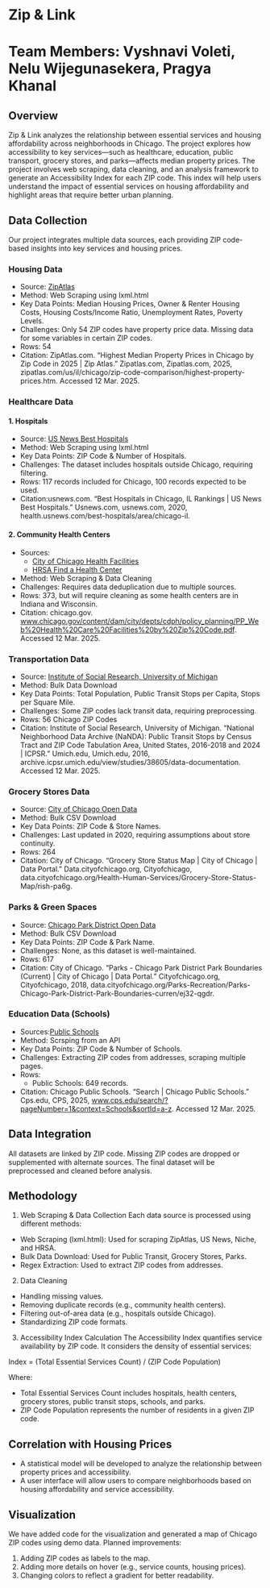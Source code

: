 # Zip & Link

# Team Members: Vyshnavi Voleti, Nelu Wijegunasekera, Pragya Khanal

## Overview
Zip & Link analyzes the relationship between essential services and housing affordability across neighborhoods in Chicago. The project explores how accessibility to key services—such as healthcare, education, public transport, grocery stores, and parks—affects median property prices. The project involves web scraping, data cleaning, and an analysis framework to generate an Accessibility Index for each ZIP code. This index will help users understand the impact of essential services on housing affordability and highlight areas that require better urban planning.


## Data Collection
Our project integrates multiple data sources, each providing ZIP code-based insights into key services and housing prices.

### Housing Data
- Source: [ZipAtlas](https://zipatlas.com/us/il/chicago/zip-code-comparison/highest-property-prices.htm)
- Method: Web Scraping using lxml.html
- Key Data Points: Median Housing Prices, Owner & Renter Housing Costs, Housing Costs/Income Ratio, Unemployment Rates, Poverty Levels.
- Challenges: Only 54 ZIP codes have property price data. Missing data for some variables in certain ZIP codes.
- Rows: 54
- Citation: ZipAtlas.com. “Highest Median Property Prices in Chicago by Zip Code in 2025 | Zip Atlas.” Zipatlas.com, Zipatlas.com, 2025, zipatlas.com/us/il/chicago/zip-code-comparison/highest-property-prices.htm. Accessed 12 Mar. 2025.

### Healthcare Data
#### 1. Hospitals
- Source: [US News Best Hospitals](https://health.usnews.com/best-hospitals/area/chicago-il)
- Method: Web Scraping using lxml.html
- Key Data Points: ZIP Code & Number of Hospitals.
- Challenges: The dataset includes hospitals outside Chicago, requiring filtering.
- Rows: 117 records included for Chicago, 100 records expected to be used.
- Citation:usnews.com. “Best Hospitals in Chicago, IL Rankings | US News Best Hospitals.” Usnews.com, usnews.com, 2020, health.usnews.com/best-hospitals/area/chicago-il.

#### 2. Community Health Centers
- Sources: 
  - [City of Chicago Health Facilities](https://www.chicago.gov/content/dam/city/depts/cdph/policy_planning/PP_Web%20Health%20Care%20Facilities%20by%20Zip%20Code.pdf)
  - [HRSA Find a Health Center](https://findahealthcenter.hrsa.gov/?zip=Chicago%252C%2BIL%252C%2BUSA&radius=5&incrementalsearch=true)
- Method: Web Scraping & Data Cleaning
- Challenges: Requires data deduplication due to multiple sources.
- Rows: 373, but will require cleaning as some health centers are in Indiana and Wisconsin.
- Citation: chicago.gov. www.chicago.gov/content/dam/city/depts/cdph/policy_planning/PP_Web%20Health%20Care%20Facilities%20by%20Zip%20Code.pdf. Accessed 12 Mar. 2025.

### Transportation Data
- Source: [Institute of Social Research, University of Michigan](https://archive.icpsr.umich.edu/view/studies/38605/data-documentation)
- Method: Bulk Data Download
- Key Data Points: Total Population, Public Transit Stops per Capita, Stops per Square Mile.
- Challenges: Some ZIP codes lack transit data, requiring preprocessing.
- Rows: 56 Chicago ZIP Codes
- Citation: Institute of Social Research, University of Michigan. “National Neighborhood Data Archive (NaNDA): Public Transit Stops by Census Tract and ZIP Code Tabulation Area, United States, 2016-2018 and 2024 | ICPSR.” Umich.edu, Umich.edu, 2016, archive.icpsr.umich.edu/view/studies/38605/data-documentation. Accessed 12 Mar. 2025.

### Grocery Stores Data
- Source: [City of Chicago Open Data](https://data.cityofchicago.org/Health-Human-Services/Grocery-Store-Status-Map/rish-pa6g)
- Method: Bulk CSV Download
- Key Data Points: ZIP Code & Store Names.
- Challenges: Last updated in 2020, requiring assumptions about store continuity.
- Rows: 264
- Citation: City of Chicago. “Grocery Store Status Map | City of Chicago | Data Portal.” Data.cityofchicago.org, Cityofchicago, data.cityofchicago.org/Health-Human-Services/Grocery-Store-Status-Map/rish-pa6g.

### Parks & Green Spaces
- Source: [Chicago Park District Open Data](https://data.cityofchicago.org/Parks-Recreation/Parks-Chicago-Park-District-Park-Boundaries-curren/ej32-qgdr)
- Method: Bulk CSV Download
- Key Data Points: ZIP Code & Park Name.
- Challenges: None, as this dataset is well-maintained.
- Rows: 617
- Citation: City of Chicago. “Parks - Chicago Park District Park Boundaries (Current) | City of Chicago | Data Portal.” Cityofchicago.org, Cityofchicago, 2018, data.cityofchicago.org/Parks-Recreation/Parks-Chicago-Park-District-Park-Boundaries-curren/ej32-qgdr.

### Education Data (Schools)
- Sources:[Public Schools](https://www.cps.edu/search/?pageNumber=1&context=Schools&sortId=a-z)
- Method: Scrsping from an API
- Key Data Points: ZIP Code & Number of Schools.
- Challenges: Extracting ZIP codes from addresses, scraping multiple pages.
- Rows: 
  - Public Schools: 649 records.
- Citation: Chicago Public Schools. “Search | Chicago Public Schools.” Cps.edu, CPS, 2025, www.cps.edu/search/?pageNumber=1&context=Schools&sortId=a-z. Accessed 12 Mar. 2025.


## Data Integration
All datasets are linked by ZIP code. Missing ZIP codes are dropped or supplemented with alternate sources. The final dataset will be preprocessed and cleaned before analysis.


## Methodology
1. Web Scraping & Data Collection
Each data source is processed using different methods:

- Web Scraping (lxml.html): Used for scraping ZipAtlas, US News, Niche, and HRSA.
- Bulk Data Download: Used for Public Transit, Grocery Stores, Parks.
- Regex Extraction: Used to extract ZIP codes from addresses.

2. Data Cleaning
- Handling missing values.
- Removing duplicate records (e.g., community health centers).
- Filtering out-of-area data (e.g., hospitals outside Chicago).
- Standardizing ZIP code formats.

3. Accessibility Index Calculation
The Accessibility Index quantifies service availability by ZIP code. It considers the density of essential services:

Index = (Total Essential Services Count) / (ZIP Code Population)

Where:
- Total Essential Services Count includes hospitals, health centers, grocery stores, public transit stops, schools, and parks.
- ZIP Code Population represents the number of residents in a given ZIP code.


## Correlation with Housing Prices
- A statistical model will be developed to analyze the relationship between property prices and accessibility.
- A user interface will allow users to compare neighborhoods based on housing affordability and service accessibility.


## Visualization
We have added code for the visualization and generated a map of Chicago ZIP codes using demo data. Planned improvements:
1. Adding ZIP codes as labels to the map.
2. Adding more details on hover (e.g., service counts, housing prices).
3. Changing colors to reflect a gradient for better readability.

# 
